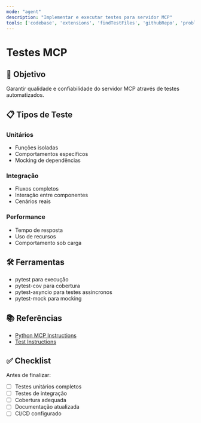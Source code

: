 ```yaml
---
mode: "agent"
description: "Implementar e executar testes para servidor MCP"
tools: ['codebase', 'extensions', 'findTestFiles', 'githubRepo', 'problems', 'runCommands', 'runTasks', 'runTests', 'search', 'searchResults', 'terminalLastCommand', 'terminalSelection', 'testFailure', 'usages', 'time', 'get_current_time', 'sequentialthinking', 'filesystem', 'read_file', 'read_multiple_files', 'memory', 'everything', 'longRunningOperation', 'github', 'add_issue_comment', 'create_issue', 'get_issue', 'list_issues', 'search_issues', 'update_pull_request_branch', 'metamcp', 'intruder', 'chroma']
---
```


# Testes MCP

## 🎯 Objetivo
Garantir qualidade e confiabilidade do servidor MCP através de testes automatizados.

## 📋 Tipos de Teste

### Unitários
- Funções isoladas
- Comportamentos específicos
- Mocking de dependências

### Integração
- Fluxos completos
- Interação entre componentes
- Cenários reais

### Performance
- Tempo de resposta
- Uso de recursos
- Comportamento sob carga

## 🛠️ Ferramentas
- pytest para execução
- pytest-cov para cobertura
- pytest-asyncio para testes assíncronos
- pytest-mock para mocking

## 📚 Referências
- [Python MCP Instructions](../instructions/python-mcp.instructions.md)
- [Test Instructions](../instructions/test.instructions.md)

## ✅ Checklist

Antes de finalizar:
- [ ] Testes unitários completos
- [ ] Testes de integração
- [ ] Cobertura adequada
- [ ] Documentação atualizada
- [ ] CI/CD configurado
